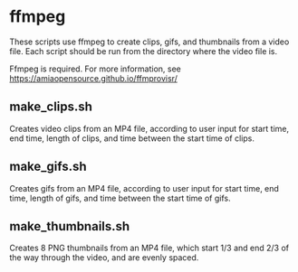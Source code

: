 # ffmpeg 
These scripts use ffmpeg to create clips, gifs, and thumbnails from a video file. Each script should be run from the directory where the video file is.

Ffmpeg is required. For more information, see https://amiaopensource.github.io/ffmprovisr/

## make_clips.sh
Creates video clips from an MP4 file, according to user input for start time, end time, length of clips, and time between the start time of clips.

## make_gifs.sh
Creates gifs from an MP4 file, according to user input for start time, end time, length of gifs, and time between the start time of gifs.

## make_thumbnails.sh
Creates 8 PNG thumbnails from an MP4 file, which start 1/3 and end 2/3 of the way through the video, and are evenly spaced.
